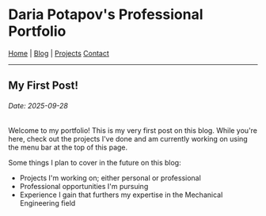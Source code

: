 # Daria Potapov's Professional Portfolio

[Home](index.md) | [Blog](blog.md) | [Projects](projects.md) [Contact](contact.md)

---
## My First Post!
###### Date: 2025-09-28

Welcome to my portfolio! This is my very first post on this blog. While you're here, check out the projects I've done and am currently working on using the menu bar at the top of this page.

Some things I plan to cover in the future on this blog:
- Projects I'm working on; either personal or professional
- Professional opportunities I'm pursuing
- Experience I gain that furthers my expertise in the Mechanical Engineering field
